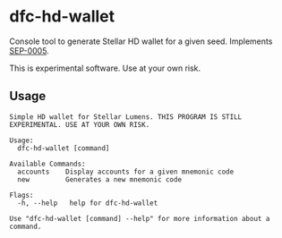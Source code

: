 # dfc-hd-wallet

Console tool to generate Stellar HD wallet for a given seed. Implements [SEP-0005](https://github.com/dfc/dfc-protocol/blob/master/ecosystem/sep-0005.md).

This is experimental software. Use at your own risk.

## Usage

```
Simple HD wallet for Stellar Lumens. THIS PROGRAM IS STILL EXPERIMENTAL. USE AT YOUR OWN RISK.

Usage:
  dfc-hd-wallet [command]

Available Commands:
  accounts    Display accounts for a given mnemonic code
  new         Generates a new mnemonic code

Flags:
  -h, --help   help for dfc-hd-wallet

Use "dfc-hd-wallet [command] --help" for more information about a command.
```
